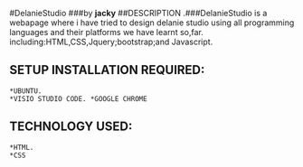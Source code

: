 #DelanieStudio
###by **jacky**
##DESCRIPTION
.###DelanieStudio
is a webapage where i have tried to design delanie studio using all programming languages and their platforms we have learnt so,far.
including:HTML,CSS,Jquery;bootstrap;and Javascript.
## SETUP INSTALLATION REQUIRED:
	*UBUNTU.
	*VISIO STUDIO CODE.	*GOOGLE CHROME
## TECHNOLOGY USED:
	*HTML.
    *CSS
	

